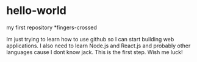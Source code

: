 # hello-world
my first repository *fingers-crossed

Im just trying to learn how to use github so I can start building web applications. I also need to learn Node.js and React.js and probably other languages cause I dont know jack. This is the first step. Wish me luck!
